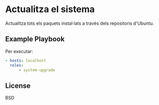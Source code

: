 # Actualitza el sistema

Actualitza tots els paquets instal·lats a través dels repositoris d'Ubuntu.

## Example Playbook

Per executar:

```yaml
- hosts: localhost
  roles:
      - system-upgrade
```

## License

BSD
